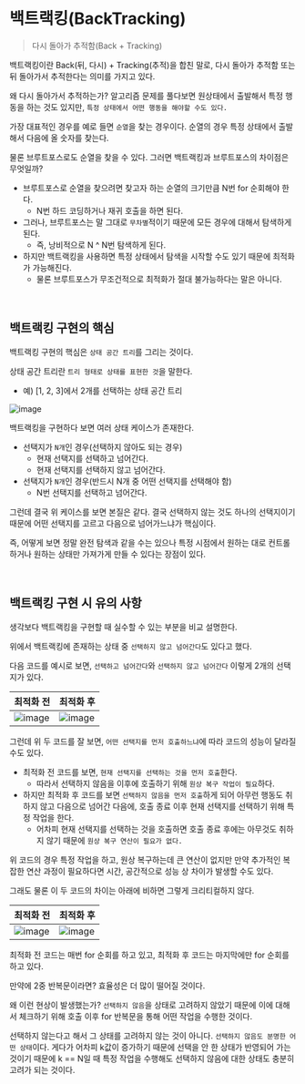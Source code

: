 # 백트랙킹(BackTracking)

> 다시 돌아가 추적함(Back + Tracking)

백트랙킹이란 Back(뒤, 다시) + Tracking(추적)을 합친 말로, 다시 돌아가 추적함 또는 뒤 돌아가서 추적한다는 의미를 가지고 있다.

왜 다시 돌아가서 추적하는가? 알고리즘 문제를 풀다보면 원상태에서 출발해서 특정 행동을 하는 것도 있지만, `특정 상태에서 어떤 행동을 해야할 수도 있다.`

가장 대표적인 경우를 예로 들면 `순열`을 찾는 경우이다. 순열의 경우 특정 상태에서 출발해서 다음에 올 숫자를 찾는다.

물론 브루트포스로도 순열을 찾을 수 있다. 그러면 백트랙킹과 브루트포스의 차이점은 무엇일까?

- 브루트포스로 순열을 찾으려면 찾고자 하는 순열의 크기만큼 N번 for 순회해야 한다.
  - N번 하드 코딩하거나 재귀 호출을 하면 된다.
- 그러나, 브루트포스는 말 그대로 `무차별`적이기 때문에 모든 경우에 대해서 탐색하게 된다.
  - 즉, 낭비적으로 N ^ N번 탐색하게 된다.
- 하지만 백트랙킹을 사용하면 특정 상태에서 탐색을 시작할 수도 있기 때문에 최적화가 가능해진다.
  - 물론 브루트포스가 무조건적으로 최적화가 절대 불가능하다는 말은 아니다.

<br>

## 백트랙킹 구현의 핵심

백트랙킹 구현의 핵심은 `상태 공간 트리`를 그리는 것이다.

상태 공간 트리란 `트리 형태로 상태를 표현한 것`을 말한다.

- 예) [1, 2, 3]에서 2개를 선택하는 상태 공간 트리

![image](https://github.com/siwon-park/Problem_Solving/assets/93081720/cb3efbc0-bf41-4f93-b6e8-3e8662d9d126)

백트랙킹을 구현하다 보면 여러 상태 케이스가 존재한다.

- 선택지가 `N개`인 경우(선택하지 않아도 되는 경우)
  - 현재 선택지를 선택하고 넘어간다.
  - 현재 선택지를 선택하지 않고 넘어간다.
- 선택지가 `N개`인 경우(반드시 N개 중 어떤 선택지를 선택해야 함)
  - N번 선택지를 선택하고 넘어간다.

그런데 결국 위 케이스를 보면 본질은 같다. 결국 선택하지 않는 것도 하나의 선택지이기 때문에 어떤 선택지를 고르고 다음으로 넘어가느냐가 핵심이다.

즉, 어떻게 보면 정말 완전 탐색과 같을 수는 있으나 특정 시점에서 원하는 대로 컨트롤하거나 원하는 상태만 가져가게 만들 수 있다는 장점이 있다.

<br>

## 백트랙킹 구현 시 유의 사항

생각보다 백트랙킹을 구현할 때 실수할 수 있는 부분을 비교 설명한다.

위에서 백트랙킹에 존재하는 상태 중 `선택하지 않고 넘어간다`도 있다고 했다.

다음 코드를 예시로 보면, `선택하고 넘어간다`와 `선택하지 않고 넘어간다` 이렇게 2개의 선택지가 있다.

| 최적화 전                                                    | 최적화 후                                                    |
| ------------------------------------------------------------ | ------------------------------------------------------------ |
| ![image](https://github.com/siwon-park/Problem_Solving/assets/93081720/aa03ee74-e314-49de-ab10-8392b0c591d1) | ![image](https://github.com/siwon-park/Problem_Solving/assets/93081720/63abc713-fa5a-48f5-83ec-379ed0dd272a) |

그런데 위 두 코드를 잘 보면, `어떤 선택지를 먼저 호출하느냐`에 따라 코드의 성능이 달라질 수도 있다.

- 최적화 전 코드를 보면, `현재 선택지를 선택하는 것을 먼저 호출`한다.
  - 따라서 선택하지 않음을 이후에 호출하기 위해 `원상 복구 작업이 필요`하다.
- 하지만 최적화 후 코드를 보면 `선택하지 않음을 먼저 호출`하게 되어 아무런 행동도 취하지 않고 다음으로 넘어간 다음에, 호출 종료 이후 현재 선택지를 선택하기 위해 특정 작업을 한다.
  - 어차피 현재 선택지를 선택하는 것을 호출하면 호출 종료 후에는 아무것도 취하지 않기 때문에 `원상 복구 연산이 필요가 없다.`

위 코드의 경우 특정 작업을 하고, 원상 복구하는데 큰 연산이 없지만 만약 추가적인 복잡한 연산 과정이 필요하다면 시간, 공간적으로 성능 상 차이가 발생할 수도 있다.

그래도 물론 이 두 코드의 차이는 아래에 비하면 그렇게 크리티컬하지 않다.

| 최적화 전                                                    | 최적화 후                                                    |
| ------------------------------------------------------------ | ------------------------------------------------------------ |
| ![image](https://github.com/siwon-park/Problem_Solving/assets/93081720/e269e50e-0388-4857-8db3-26be1aecc172) | ![image](https://github.com/siwon-park/Problem_Solving/assets/93081720/63abc713-fa5a-48f5-83ec-379ed0dd272a) |

최적화 전 코드는 매번 for 순회를 하고 있고, 최적화 후 코드는 마지막에만 for 순회를 하고 있다.

만약에 2중 반복문이라면? 효율성은 더 많이 떨어질 것이다.

왜 이런 현상이 발생했는가? `선택하지 않음`을 상태로 고려하지 않았기 때문에 이에 대해서 체크하기 위해 호출 이후 for 반복문을 통해 어떤 작업을 수행한 것이다.

선택하지 않는다고 해서 그 상태를 고려하지 않는 것이 아니다. `선택하지 않음도 분명한 어떤 상태`이다. 게다가 어차피 k값이 증가하기 때문에 선택을 안 한 상태가 반영되어 가는 것이기 때문에 k == N일 때 특정 작업을 수행해도 선택하지 않음에 대한 상태도 충분히 고려가 되는 것이다.

